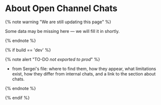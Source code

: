 # About Open Channel Chats

{% note warning "We are still updating this page" %}

Some data may be missing here — we will fill it in shortly.

{% endnote %}

{% if build == 'dev' %}

{% note alert "TO-DO _not exported to prod_" %}

- from Sergei's file: where to find them, how they appear, what limitations exist, how they differ from internal chats, and a link to the section about chats.

{% endnote %}

{% endif %}